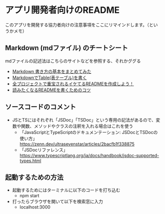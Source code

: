 # アプリ開発者向けのREADME
このアプリを開発する協力者向けの注意事項をここにリマインドします。（というかメモ）


## Markdown (mdファイル) のチートシート
mdファイルの記述法はこちらのサイトなどを参照する、それかググる<br>
- [Markdown 書き方の基本をまとめてみた](https://qiita.com/Hase-pro/items/16379a0c83f2725e3a114)
- [MarkdownでTable(表テーブル)を書く](https://notepm.jp/help/markdown-table)
- [全プロジェクトで重宝されるイケてるREADMEを作成しよう！](https://qiita.com/shun198/items/c983c713452c041ef787)
- [読みたくなるREADMEを書くためのコツ](https://zenn.dev/bloomer/articles/3f73f7d02e5a63)


## ソースコードのコメント
- JSとTSにはそれぞれ「JSDoc」「TSDoc」という専用の記法があるので、変数や関数、メソッドやクラスの注釈を入れる場合はこれを使う
  - 「JavaScriptとTypeScriptのドキュメンテーション: JSDocとTSDocの使い方」<br>
      https://zenn.dev/ultrasevenstar/articles/2bacfb1f338875
  - 「JSDocリファレンス」<br>
      https://www.typescriptlang.org/ja/docs/handbook/jsdoc-supported-types.html

##  起動するための方法
- 起動するためにはターミナルに以下のコードを打ち込む
  - npm start
- 打ったらブラウザを開いて以下を検索窓に入力
  - localhost:3000
